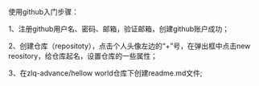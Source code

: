 使用github入门步骤：

1、注册github用户名、密码、邮箱，验证邮箱，创建github账户成功；

2、创建仓库（repositoty），点击个人头像左边的“+”号，在弹出框中点击new reository，给仓库起名，设置仓库的一些属性；

3、在zlq-advance/hellow world仓库下创建readme.md文件;
